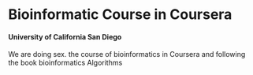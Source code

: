 # Bioinformatic Course in Coursera
#### University of California San Diego
We are doing sex. the course of bioinformatics in Coursera and following the book bioinformatics Algorithms

